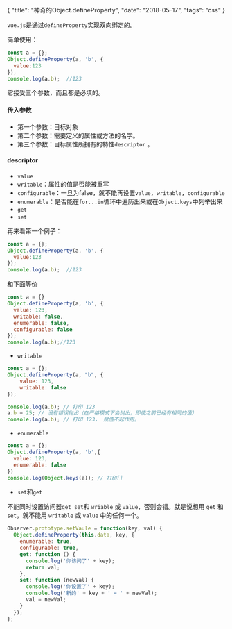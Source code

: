 {
  "title": "神奇的Object.defineProperty",
  "date": "2018-05-17",
  "tags": "css"
}


`vue.js`是通过`defineProperty`实现双向绑定的。

简单使用：

```javascript
const a = {};
Object.defineProperty(a, 'b', {
  value:123
});
console.log(a.b);  //123
```

它接受三个参数，而且都是必填的。

#### 传入参数

* 第一个参数：目标对象
* 第二个参数：需要定义的属性或方法的名字。
* 第三个参数：目标属性所拥有的特性`descriptor` 。

####  descriptor

- `value`
- `writable`：属性的值是否能被重写
- `configurable`：一旦为false，就不能再设置`value`，`writable`，`configurable`
- `enumerable`：是否能在`for...in`循环中遍历出来或在`Object.keys`中列举出来
- `get`
- `set`
<!-- lph -->

再来看第一个例子：

```javascript
const a = {};
Object.defineProperty(a, 'b', {
  value:123
});
console.log(a.b);  //123
```

和下面等价

```javascript
const a = {}
Object.defineProperty(a, 'b', {
  value: 123,
  writable: false,
  enumerable: false,
  configurable: false
});
console.log(a.b);//123
```

* `writable`

```javascript
const a = {}; 
Object.defineProperty(a, "b", { 
    value: 123,
    writable: false
});

console.log(a.b); // 打印 123
a.b = 25; // 没有错误抛出（在严格模式下会抛出，即使之前已经有相同的值）
console.log(a.b); // 打印 123， 赋值不起作用。
```

* `enumerable`

```javascript
const a = {};
Object.defineProperty(a, 'b',{
  value: 123,
  enumerable: false
})
console.log(Object.keys(a)); // 打印[]
```

* `set`和`get`

不能同时设置访问器`get set`和 `wriable` 或 `value`，否则会错。就是说想用 `get` 和`set`，就不能用 `writable` 或 `value` 中的任何一个。

```javascript
Observer.prototype.setVaule = function(key, val) {
  Object.defineProperty(this.data, key, {
    enumerable: true,
    configurable: true,
    get: function () {
      console.log('你访问了' + key);
      return val;
    },
    set: function (newVal) {
      console.log('你设置了' + key);
      console.log('新的' + key + ' = ' + newVal);
      val = newVal;
    }
  });
};
```

